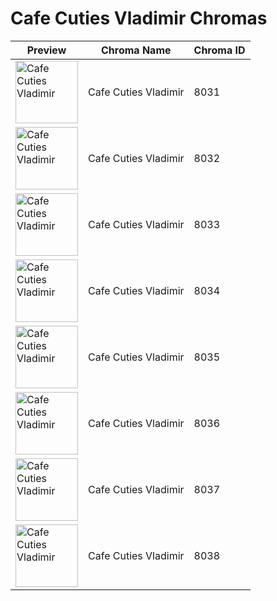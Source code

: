 # Cafe Cuties Vladimir Chromas

| Preview | Chroma Name | Chroma ID |
|---|---|---|
| <img src='https://raw.communitydragon.org/latest/plugins/rcp-be-lol-game-data/global/default/v1/champion-chroma-images/8/8031.png' alt='Cafe Cuties Vladimir' width='100'> | Cafe Cuties Vladimir | 8031 |
| <img src='https://raw.communitydragon.org/latest/plugins/rcp-be-lol-game-data/global/default/v1/champion-chroma-images/8/8032.png' alt='Cafe Cuties Vladimir' width='100'> | Cafe Cuties Vladimir | 8032 |
| <img src='https://raw.communitydragon.org/latest/plugins/rcp-be-lol-game-data/global/default/v1/champion-chroma-images/8/8033.png' alt='Cafe Cuties Vladimir' width='100'> | Cafe Cuties Vladimir | 8033 |
| <img src='https://raw.communitydragon.org/latest/plugins/rcp-be-lol-game-data/global/default/v1/champion-chroma-images/8/8034.png' alt='Cafe Cuties Vladimir' width='100'> | Cafe Cuties Vladimir | 8034 |
| <img src='https://raw.communitydragon.org/latest/plugins/rcp-be-lol-game-data/global/default/v1/champion-chroma-images/8/8035.png' alt='Cafe Cuties Vladimir' width='100'> | Cafe Cuties Vladimir | 8035 |
| <img src='https://raw.communitydragon.org/latest/plugins/rcp-be-lol-game-data/global/default/v1/champion-chroma-images/8/8036.png' alt='Cafe Cuties Vladimir' width='100'> | Cafe Cuties Vladimir | 8036 |
| <img src='https://raw.communitydragon.org/latest/plugins/rcp-be-lol-game-data/global/default/v1/champion-chroma-images/8/8037.png' alt='Cafe Cuties Vladimir' width='100'> | Cafe Cuties Vladimir | 8037 |
| <img src='https://raw.communitydragon.org/latest/plugins/rcp-be-lol-game-data/global/default/v1/champion-chroma-images/8/8038.png' alt='Cafe Cuties Vladimir' width='100'> | Cafe Cuties Vladimir | 8038 |
